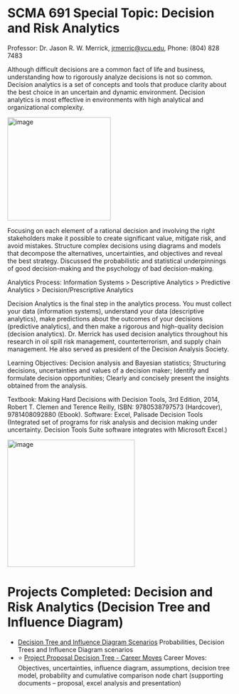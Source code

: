 # SCMA 691 Special Topic: Decision and Risk Analytics

Professor: Dr. Jason R. W. Merrick, jrmerric@vcu.edu, Phone: (804) 828 7483

Although difficult decisions are a common fact of life and business, understanding how to rigorously analyze decisions is not so common. Decision analytics is a set of concepts and tools that produce clarity about the best choice in an uncertain and dynamic environment. Decision analytics is most effective in environments with high analytical and organizational complexity.

<img width="232" alt="image" src="https://user-images.githubusercontent.com/65502025/152353674-f51b7cc9-0d89-4c6e-a140-a406ff4347eb.png">


Focusing on each element of a rational decision and involving the right stakeholders make it possible to create significant value, mitigate risk, and avoid mistakes. Structure complex decisions using diagrams and models that decompose the alternatives, uncertainties, and objectives and reveal the best strategy. Discussed the probabilistic and statistical underpinnings of good decision-making and the psychology of bad decision-making.

Analytics Process:
Information Systems > Descriptive Analytics > Predictive Analytics > Decision/Prescriptive Analytics

Decision Analytics is the final step in the analytics process. You must collect your data (information systems), understand your data (descriptive analytics), make predictions about the outcomes of your decisions (predictive analytics), and then make a rigorous and high-quality decision (decision analytics). Dr. Merrick has used decision analytics throughout his research in oil spill risk management, counterterrorism, and supply chain management. He also served as president of the Decision Analysis Society. 

Learning Objectives: Decision analysis and Bayesian statistics; Structuring decisions, uncertainties and values of a decision maker; Identify and formulate decision opportunities; Clearly and concisely present the insights obtained from the analysis.

Textbook: Making Hard Decisions with Decision Tools, 3rd Edition, 2014, Robert T. Clemen and Terence Reilly, ISBN: 9780538797573 (Hardcover), 9781408092880 (Ebook).
Software: Excel, Palisade Decision Tools (Integrated set of programs for risk analysis and decision making under uncertainty. Decision Tools Suite software integrates with Microsoft Excel.)

<img width="286" alt="image" src="https://user-images.githubusercontent.com/65502025/152353784-343b7c4f-da44-482c-8838-fef4b84b6f2e.png">

# Projects Completed: Decision and Risk Analytics (Decision Tree and Influence Diagram)
* [Decision Tree and Influence Diagram Scenarios](https://github.com/bryce-bowles/decision-tree-midterm.git) Probabilities, Decision Trees and Influence Diagram scenarios
* :star: [Project Proposal Decision Tree - Career Moves](https://github.com/bryce-bowles/career-change-decision-tree.git) Career Moves: Objectives, uncertainties, influence diagram, assumptions, decision tree model, probability and cumulative comparison node chart (supporting documents – proposal, excel analysis and presentation)
